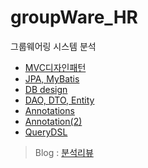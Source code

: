 # groupWare_HR
그룹웨어링 시스템 분석

- [MVC디자인패턴](https://github.com/lokyyyi/groupWare_HR/blob/main/MVC.md)
- [JPA, MyBatis](https://github.com/lokyyyi/groupWare_HR/blob/main/JPA%2C%20MyBatis.md)
- [DB design](https://github.com/lokyyyi/groupWare_HR/blob/main/DB%20design.md)
- [DAO, DTO, Entity](https://github.com/lokyyyi/groupWare_HR/blob/main/DAO%20DTO%20Entity%20%EC%B0%A8%EC%9D%B4%EC%A0%90.md)
- [Annotations](https://github.com/lokyyyi/groupWare_HR/blob/main/Annotation.md)
- [Annotation(2)](https://github.com/lokyyyi/groupWare_HR/blob/main/Annotation(2).md)
- [QueryDSL](https://github.com/lokyyyi/groupWare_HR/blob/main/QueryDSL.md)

>Blog : [분석리뷰](https://lokyyyi-tech.tistory.com/category/%EC%BD%94%EB%94%A9%EC%9D%B4%EC%95%BC%EA%B8%B0/%EA%B7%B8%EB%A3%B9%EC%9B%A8%EC%96%B4%EC%8B%9C%EC%8A%A4%ED%85%9C%20%EC%BD%94%EB%93%9C%EB%A6%AC%EB%B7%B0)

